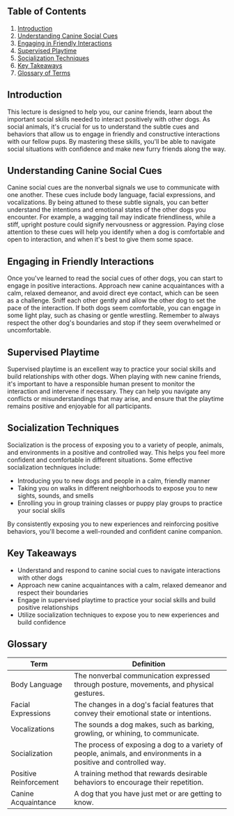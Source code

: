 ## Table of Contents
1. [Introduction](#introduction)
2. [Understanding Canine Social Cues](#social-cues)
3. [Engaging in Friendly Interactions](#friendly-interactions)
4. [Supervised Playtime](#supervised-playtime)
5. [Socialization Techniques](#socialization-techniques)
6. [Key Takeaways](#key-takeaways)
7. [Glossary of Terms](#glossary)



<a id="introduction"></a>
## Introduction
This lecture is designed to help you, our canine friends, learn about the important social skills needed to interact positively with other dogs. As social animals, it's crucial for us to understand the subtle cues and behaviors that allow us to engage in friendly and constructive interactions with our fellow pups. By mastering these skills, you'll be able to navigate social situations with confidence and make new furry friends along the way.

<a id="social-cues"></a>
## Understanding Canine Social Cues
Canine social cues are the nonverbal signals we use to communicate with one another. These cues include body language, facial expressions, and vocalizations. By being attuned to these subtle signals, you can better understand the intentions and emotional states of the other dogs you encounter. For example, a wagging tail may indicate friendliness, while a stiff, upright posture could signify nervousness or aggression. Paying close attention to these cues will help you identify when a dog is comfortable and open to interaction, and when it's best to give them some space.

<a id="friendly-interactions"></a>
## Engaging in Friendly Interactions
Once you've learned to read the social cues of other dogs, you can start to engage in positive interactions. Approach new canine acquaintances with a calm, relaxed demeanor, and avoid direct eye contact, which can be seen as a challenge. Sniff each other gently and allow the other dog to set the pace of the interaction. If both dogs seem comfortable, you can engage in some light play, such as chasing or gentle wrestling. Remember to always respect the other dog's boundaries and stop if they seem overwhelmed or uncomfortable.

<a id="supervised-playtime"></a>
## Supervised Playtime
Supervised playtime is an excellent way to practice your social skills and build relationships with other dogs. When playing with new canine friends, it's important to have a responsible human present to monitor the interaction and intervene if necessary. They can help you navigate any conflicts or misunderstandings that may arise, and ensure that the playtime remains positive and enjoyable for all participants.

<a id="socialization-techniques"></a>
## Socialization Techniques
Socialization is the process of exposing you to a variety of people, animals, and environments in a positive and controlled way. This helps you feel more confident and comfortable in different situations. Some effective socialization techniques include:
- Introducing you to new dogs and people in a calm, friendly manner
- Taking you on walks in different neighborhoods to expose you to new sights, sounds, and smells
- Enrolling you in group training classes or puppy play groups to practice your social skills

By consistently exposing you to new experiences and reinforcing positive behaviors, you'll become a well-rounded and confident canine companion.

<a id="key-takeaways"></a>
## Key Takeaways
- Understand and respond to canine social cues to navigate interactions with other dogs
- Approach new canine acquaintances with a calm, relaxed demeanor and respect their boundaries
- Engage in supervised playtime to practice your social skills and build positive relationships
- Utilize socialization techniques to expose you to new experiences and build confidence

<a id="glossary"></a>
## Glossary

| Term | Definition |
| --- | --- |
| Body Language | The nonverbal communication expressed through posture, movements, and physical gestures. |
| Facial Expressions | The changes in a dog's facial features that convey their emotional state or intentions. |
| Vocalizations | The sounds a dog makes, such as barking, growling, or whining, to communicate. |
| Socialization | The process of exposing a dog to a variety of people, animals, and environments in a positive and controlled way. |
| Positive Reinforcement | A training method that rewards desirable behaviors to encourage their repetition. |
| Canine Acquaintance | A dog that you have just met or are getting to know. |
